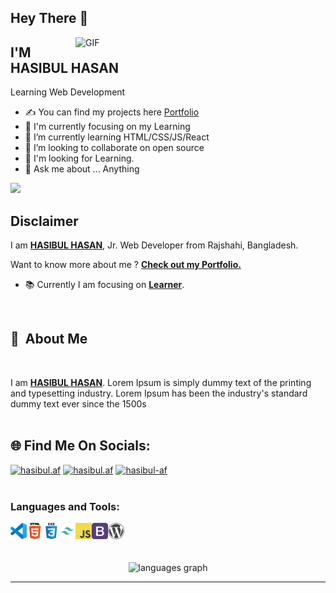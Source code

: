 ## Hey There 👋

<img align="right" alt="GIF" src="https://raw.githubusercontent.com/arafathussendev/arafathussendev/main/images/coding.gif" width="400" height="auto" />

## I'M HASIBUL HASAN
Learning Web Development

- ✍ You can find my projects here [Portfolio](https://hasibul-af.com)
- 🔭 I'm currently focusing on my Learning
- 🌱 I’m currently learning HTML/CSS/JS/React
- 👯 I’m looking to collaborate on open source
- 🤔 I'm looking for Learning.
- 💬 Ask me about ... Anything

[![](https://visitcount.itsvg.in/api?id=hasibul-af&icon=0&color=0)](https://visitcount.itsvg.in)

</center>
</a>

## Disclaimer

I am [**HASIBUL HASAN**](https://hasibul-af.com), Jr. Web Developer from Rajshahi, Bangladesh. 

Want to know more about me ? [**Check out my Portfolio.**](https://hasibul-af.com)

- 📚 Currently I am focusing on [**Learner**](https://hasibul-af.com).

<br/>

## 🤔  About Me
<br>

I am [**HASIBUL HASAN**](https://hasibul-af.com). Lorem Ipsum is simply dummy text of the printing and typesetting industry. Lorem Ipsum has been the industry's standard dummy text ever since the 1500s
<br/>
<br/>

## 🌐 Find Me On Socials:
[![hasibul.af](https://img.shields.io/badge/Facebook-%231877F2.svg?logo=Facebook&logoColor=white)](https://facebook.com/hasibul.af) 
[![hasibul.af](https://img.shields.io/badge/Instagram-%23E4405F.svg?logo=Instagram&logoColor=white)](https://instagram.com/hasibul.af) 
[![hasibul-af](https://img.shields.io/badge/LinkedIn-%230077B5.svg?logo=linkedin&logoColor=white)](https://linkedin.com/in/in/hasibul-af) 
<br />
<br />

### Languages and Tools:

[<img align="left" alt="Visual Studio Code" width="26px" src="https://raw.githubusercontent.com/github/explore/80688e429a7d4ef2fca1e82350fe8e3517d3494d/topics/visual-studio-code/visual-studio-code.png" />](#)
[<img align="left" alt="HTML5" width="26px" src="https://raw.githubusercontent.com/github/explore/80688e429a7d4ef2fca1e82350fe8e3517d3494d/topics/html/html.png" />](#)
[<img align="left" alt="CSS3" width="26px" src="https://raw.githubusercontent.com/github/explore/80688e429a7d4ef2fca1e82350fe8e3517d3494d/topics/css/css.png" />](#)
[<img align="left" alt="Tailwind" width="26px" src="https://raw.githubusercontent.com/github/explore/882462b8ecc337fd9c9b2572bc463a1cbc88fb6a/topics/tailwind/tailwind.png" />](#)
[<img align="left" alt="JavaScript" width="26px" src="https://raw.githubusercontent.com/github/explore/80688e429a7d4ef2fca1e82350fe8e3517d3494d/topics/javascript/javascript.png" />](#)
[<img align="left" alt="Bootstrap" width="26px" src="https://raw.githubusercontent.com/github/explore/80688e429a7d4ef2fca1e82350fe8e3517d3494d/topics/bootstrap/bootstrap.png" />](#)
[<img align="left" alt="wordpress" width="26px" src="https://raw.githubusercontent.com/github/explore/80688e429a7d4ef2fca1e82350fe8e3517d3494d/topics/wordpress/wordpress.png" />](#)
<br />
<br />
## 

<div align="center">
  <img src="https://github-readme-stats.vercel.app/api/top-langs?username=hasibul-af&locale=en&hide_title=false&layout=compact&card_width=320&langs_count=5&theme=dracula&hide_border=false&order=2" height="150" alt="languages graph"  />
</div>

---

